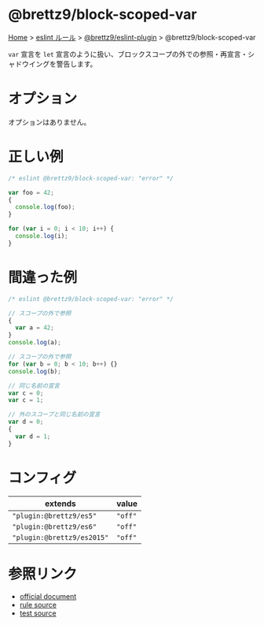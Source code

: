 # @brettz9/block-scoped-var

[Home](../../../index.md) >
[eslint ルール](../../index.md) >
[@brettz9/eslint-plugin](../@brettz9.md) >
@brettz9/block-scoped-var

`var` 宣言を `let` 宣言のように扱い、ブロックスコープの外での参照・再宣言・シャドウイングを警告します。

# オプション

オプションはありません。

# 正しい例

```javascript
/* eslint @brettz9/block-scoped-var: "error" */

var foo = 42;
{
  console.log(foo);
}

for (var i = 0; i < 10; i++) {
  console.log(i);
}
```

# 間違った例

```javascript
/* eslint @brettz9/block-scoped-var: "error" */

// スコープの外で参照
{
  var a = 42;
}
console.log(a);

// スコープの外で参照
for (var b = 0; b < 10; b++) {}
console.log(b);

// 同じ名前の宣言
var c = 0;
var c = 1;

// 外のスコープと同じ名前の宣言
var d = 0;
{
  var d = 1;
}
```

# コンフィグ

| extends                    | value   |
| -------------------------- | ------- |
| `"plugin:@brettz9/es5"`    | `"off"` |
| `"plugin:@brettz9/es6"`    | `"off"` |
| `"plugin:@brettz9/es2015"` | `"off"` |

# 参照リンク

- [official document](https://github.com/brettz9/eslint-plugin/blob/main/docs/rules/block-scoped-var.md)
- [rule source](https://github.com/brettz9/eslint-plugin/blob/main/lib/rules/block-scoped-var.js)
- [test source](https://github.com/brettz9/eslint-plugin/blob/main/tests/lib/rules/block-scoped-var.js)
